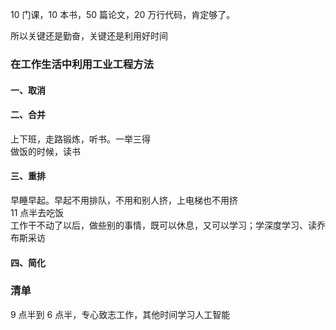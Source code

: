 
10 门课，10 本书，50 篇论文，20 万行代码，肯定够了。  

所以关键还是勤奋，关键还是利用好时间  

### 在工作生活中利用工业工程方法  

#### 一、取消  



#### 二、合并
上下班，走路锻炼，听书。一举三得   
做饭的时候，读书  


#### 三、重排 
早睡早起。早起不用排队，不用和别人挤，上电梯也不用挤  
11 点半去吃饭  
工作干不动了以后，做些别的事情，既可以休息，又可以学习；学深度学习、读乔布斯采访  



#### 四、简化  




### 清单

9 点半到 6 点半，专心致志工作，其他时间学习人工智能  

